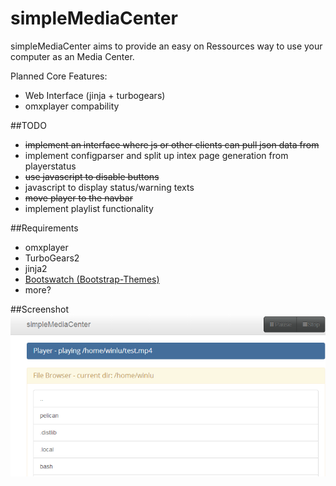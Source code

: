 simpleMediaCenter
=================

simpleMediaCenter aims to provide an easy on Ressources way to use your computer as an Media Center. 

Planned Core Features:
+ Web Interface (jinja + turbogears)
+ omxplayer compability

##TODO
+ ~~implement an interface where js or other clients can pull json data from~~
+ implement configparser and split up intex page generation from playerstatus
+ ~~use javascript to disable buttons~~
+ javascript to display status/warning texts
+ ~~move player to the navbar~~
+ implement playlist functionality

##Requirements
+ omxplayer
+ TurboGears2
+ jinja2
+ [Bootswatch (Bootstrap-Themes)](https://github.com/thomaspark/bootswatch)
+ more?

##Screenshot
![index Screenshot V0.3](./docs/simpleMediaServer_v0_3.PNG)


 
